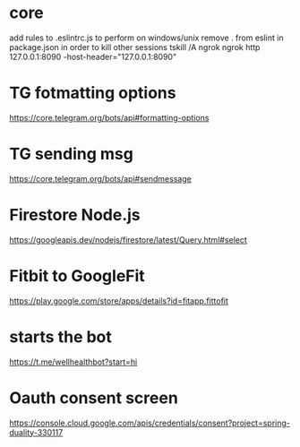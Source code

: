 # core

add rules to .eslintrc.js to perform on windows/unix
remove . from eslint in package.json
in order to kill other sessions tskill /A ngrok
ngrok http 127.0.0.1:8090 -host-header="127.0.0.1:8090"

# TG fotmatting options

https://core.telegram.org/bots/api#formatting-options

# TG sending msg

https://core.telegram.org/bots/api#sendmessage

# Firestore Node.js

https://googleapis.dev/nodejs/firestore/latest/Query.html#select

# Fitbit to GoogleFit

https://play.google.com/store/apps/details?id=fitapp.fittofit

# starts the bot

https://t.me/wellhealthbot?start=hi

# Oauth consent screen

https://console.cloud.google.com/apis/credentials/consent?project=spring-duality-330117
